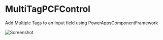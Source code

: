 # MultiTagPCFControl
Add Multiple Tags to an Input field using PowerAppsComponentFramework


![Screenshot](https://github.com/PuchalapalliShravya/MultiTagPCFControl/blob/master/Preview.PNG)
